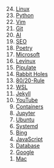<ol start='24' reversed>
<li><a href="/linux/">Linux</a></li>
<li><a href="/python/">Python</a></li>
<li><a href="/vim/">Vim</a></li>
<li><a href="/git/">Git</a></li>
<li><a href="/ai/">AI</a></li>
<li><a href="/seo/">SEO</a></li>
<li><a href="/poetry/">Poetry</a></li>
<li><a href="/microsoft/">Microsoft</a></li>
<li><a href="/levinux/">Levinux</a></li>
<li><a href="/pipulate/">Pipulate</a></li>
<li><a href="/rabbit-holes/">Rabbit Holes</a></li>
<li><a href="/80-20-rule/">80/20-Rule</a></li>
<li><a href="/wsl/">WSL</a></li>
<li><a href="/jekyll/">Jekyll</a></li>
<li><a href="/youtube/">YouTube</a></li>
<li><a href="/container/">Containers</a></li>
<li><a href="/jupyter/">Jupyter</a></li>
<li><a href="/ubuntu/">Ubuntu</a></li>
<li><a href="/systemd/">Systemd</a></li>
<li><a href="/bing/">Bing</a></li>
<li><a href="/javascript/">JavaScript</a></li>
<li><a href="/database/">Database</a></li>
<li><a href="/google/">Google</a></li>
<li><a href="/mac/">Mac</a></li>
</ol>
